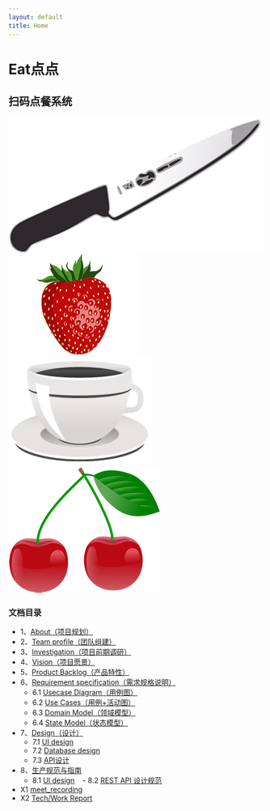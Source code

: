```yaml
---
layout: default
title: Home
---
```


<div class="main-wrapper">
  <div class="main-content">
    <h1>
      Eat点点
    </h1>
    <h2>
      扫码点餐系统
    </h2>
    <div class="main-content-images">
      <div>
        <img src="https://raw.githubusercontent.com/ChickenDinner8/ChickenDinner8.github.io/master/public/img/lun/kitchen-29322.png" />
      </div>
      <div>
        <img src="https://raw.githubusercontent.com/ChickenDinner8/ChickenDinner8.github.io/master/public/img/lun/eat-1299323.png" />
      </div>
      <div>
        <img src="https://raw.githubusercontent.com/ChickenDinner8/ChickenDinner8.github.io/master/public/img/lun/coffee-3064397.png" />
      </div>
      <div>
        <img src="https://raw.githubusercontent.com/ChickenDinner8/ChickenDinner8.github.io/master/public/img/lun/cherry-105141.png" />
      </div>
    </div>
  </div>
</div>

<div markdown="1">

### 文档目录

+ 1、[About（项目规划）](https://chickendinner8.github.io/2018/04/15/plan.html)
+ 2、[Team profile（团队组建）](https://chickendinner8.github.io/2018/04/11/team_profile.html)
+ 3、[Investigation（项目前期调研）](https://chickendinner8.github.io/2018/04/11/investigation.html)
+ 4、[Vision（项目愿景）](https://chickendinner8.github.io/2018/04/11/vision.html)
+ 5、[Product Backlog（产品特性）](https://chickendinner8.github.io/2018/04/11/backlog.html)
+ 6、[Requirement specification（需求规格说明）](https://chickendinner8.github.io/2018/04/21/需求说明书.html)
    
    - 6.1 [Usecase Diagram（用例图）](https://chickendinner8.github.io/2018/04/21/需求说明书.html)
    + 6.2 [Use Cases（用例+活动图）](https://chickendinner8.github.io/2018/04/21/需求说明书.html)
    + 6.3 [Domain Model（领域模型）](https://chickendinner8.github.io/2018/04/21/需求说明书.html)
    + 6.4 [State Model（状态模型）](https://chickendinner8.github.io/2018/04/21/需求说明书.html)
+ 7、[Design（设计）](https://chickendinner8.github.io/2018/04/21/design.html)
    - 7.1 [UI design](https://chickendinner8.github.io/2018/04/21/design.html)
    - 7.2 [Database design](https://chickendinner8.github.io/2018/04/21/design.html)
    - 7.3 [API设计](https://chickendinner8.github.io/2018/04/21/design.html)
+ 8、[生产规范与指南](https://chickendinner8.github.io/2018/04/15/生产规范与指南.html)
    - 8.1 [UI design]()
    - 8.2 [REST API 设计规范]()
+ X1 [meet_recording](https://chickendinner8.github.io/2018/04/11-meeting.html)
+ X2 [Tech/Work Report](https://chickendinner8.github.io/2018/04/11/work_report.html)
</div>
